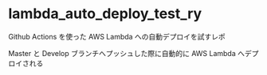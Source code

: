 # lambda_auto_deploy_test_ry

Github Actions を使った AWS Lambda への自動デプロイを試すレポ

Master と Develop ブランチへプッシュした際に自動的に AWS Lambda へデプロイされる

